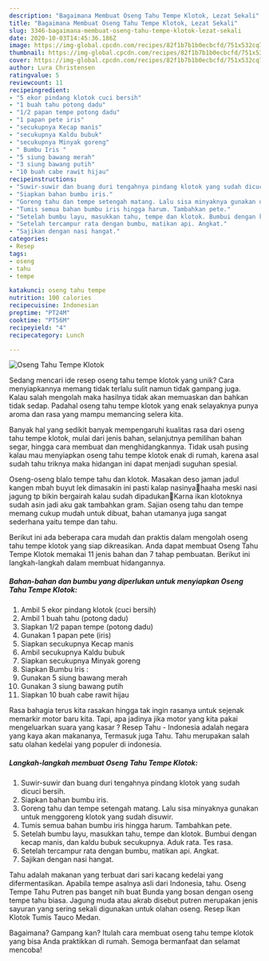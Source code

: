 ```yaml
---
description: "Bagaimana Membuat Oseng Tahu Tempe Klotok, Lezat Sekali"
title: "Bagaimana Membuat Oseng Tahu Tempe Klotok, Lezat Sekali"
slug: 3346-bagaimana-membuat-oseng-tahu-tempe-klotok-lezat-sekali
date: 2020-10-03T14:45:36.186Z
image: https://img-global.cpcdn.com/recipes/82f1b7b1b0ecbcfd/751x532cq70/oseng-tahu-tempe-klotok-foto-resep-utama.jpg
thumbnail: https://img-global.cpcdn.com/recipes/82f1b7b1b0ecbcfd/751x532cq70/oseng-tahu-tempe-klotok-foto-resep-utama.jpg
cover: https://img-global.cpcdn.com/recipes/82f1b7b1b0ecbcfd/751x532cq70/oseng-tahu-tempe-klotok-foto-resep-utama.jpg
author: Lura Christensen
ratingvalue: 5
reviewcount: 11
recipeingredient:
- "5 ekor pindang klotok cuci bersih"
- "1 buah tahu potong dadu"
- "1/2 papan tempe potong dadu"
- "1 papan pete iris"
- "secukupnya Kecap manis"
- "secukupnya Kaldu bubuk"
- "secukupnya Minyak goreng"
- " Bumbu Iris "
- "5 siung bawang merah"
- "3 siung bawang putih"
- "10 buah cabe rawit hijau"
recipeinstructions:
- "Suwir-suwir dan buang duri tengahnya pindang klotok yang sudah dicuci bersih."
- "Siapkan bahan bumbu iris."
- "Goreng tahu dan tempe setengah matang. Lalu sisa minyaknya gunakan untuk menggoreng klotok yang sudah disuwir."
- "Tumis semua bahan bumbu iris hingga harum. Tambahkan pete."
- "Setelah bumbu layu, masukkan tahu, tempe dan klotok. Bumbui dengan kecap manis, dan kaldu bubuk secukupnya. Aduk rata. Tes rasa."
- "Setelah tercampur rata dengan bumbu, matikan api. Angkat."
- "Sajikan dengan nasi hangat."
categories:
- Resep
tags:
- oseng
- tahu
- tempe

katakunci: oseng tahu tempe 
nutrition: 100 calories
recipecuisine: Indonesian
preptime: "PT24M"
cooktime: "PT56M"
recipeyield: "4"
recipecategory: Lunch

---
```



![Oseng Tahu Tempe Klotok](https://img-global.cpcdn.com/recipes/82f1b7b1b0ecbcfd/751x532cq70/oseng-tahu-tempe-klotok-foto-resep-utama.jpg)

Sedang mencari ide resep oseng tahu tempe klotok yang unik? Cara menyiapkannya memang tidak terlalu sulit namun tidak gampang juga. Kalau salah mengolah maka hasilnya tidak akan memuaskan dan bahkan tidak sedap. Padahal oseng tahu tempe klotok yang enak selayaknya punya aroma dan rasa yang mampu memancing selera kita.

Banyak hal yang sedikit banyak mempengaruhi kualitas rasa dari oseng tahu tempe klotok, mulai dari jenis bahan, selanjutnya pemilihan bahan segar, hingga cara membuat dan menghidangkannya. Tidak usah pusing kalau mau menyiapkan oseng tahu tempe klotok enak di rumah, karena asal sudah tahu triknya maka hidangan ini dapat menjadi suguhan spesial.

Oseng-oseng blalo tempe tahu dan klotok. Masakan deso jaman jadul kangen mbah buyut lek dimasakin ini pasti kalap nasinya🤭haaha meski nasi jagung tp bikin bergairah kalau sudah dipadukan🤤Karna ikan klotoknya sudah asin jadi aku gak tambahkan gram. Sajian oseng tahu dan tempe memang cukup mudah untuk dibuat, bahan utamanya juga sangat sederhana yaitu tempe dan tahu.


Berikut ini ada beberapa cara mudah dan praktis dalam mengolah oseng tahu tempe klotok yang siap dikreasikan. Anda dapat membuat Oseng Tahu Tempe Klotok memakai 11 jenis bahan dan 7 tahap pembuatan. Berikut ini langkah-langkah dalam membuat hidangannya.

<!--inarticleads1-->

##### Bahan-bahan dan bumbu yang diperlukan untuk menyiapkan Oseng Tahu Tempe Klotok:

1. Ambil 5 ekor pindang klotok (cuci bersih)
1. Ambil 1 buah tahu (potong dadu)
1. Siapkan 1/2 papan tempe (potong dadu)
1. Gunakan 1 papan pete (iris)
1. Siapkan secukupnya Kecap manis
1. Ambil secukupnya Kaldu bubuk
1. Siapkan secukupnya Minyak goreng
1. Siapkan  Bumbu Iris :
1. Gunakan 5 siung bawang merah
1. Gunakan 3 siung bawang putih
1. Siapkan 10 buah cabe rawit hijau


Rasa bahagia terus kita rasakan hingga tak ingin rasanya untuk sejenak memarkir motor baru kita. Tapi, apa jadinya jika motor yang kita pakai mengeluarkan suara yang kasar ? Resep Tahu - Indonesia adalah negara yang kaya akan makananya, Termasuk juga Tahu. Tahu merupakan salah satu olahan kedelai yang populer di indonesia. 

<!--inarticleads2-->

##### Langkah-langkah membuat Oseng Tahu Tempe Klotok:

1. Suwir-suwir dan buang duri tengahnya pindang klotok yang sudah dicuci bersih.
1. Siapkan bahan bumbu iris.
1. Goreng tahu dan tempe setengah matang. Lalu sisa minyaknya gunakan untuk menggoreng klotok yang sudah disuwir.
1. Tumis semua bahan bumbu iris hingga harum. Tambahkan pete.
1. Setelah bumbu layu, masukkan tahu, tempe dan klotok. Bumbui dengan kecap manis, dan kaldu bubuk secukupnya. Aduk rata. Tes rasa.
1. Setelah tercampur rata dengan bumbu, matikan api. Angkat.
1. Sajikan dengan nasi hangat.


Tahu adalah makanan yang terbuat dari sari kacang kedelai yang difermentasikan. Apabila tempe asalnya asli dari Indonesia, tahu. Oseng Tempe Tahu Putren pas banget nih buat Bunda yang bosan dengan oseng tempe tahu biasa. Jagung muda atau akrab disebut putren merupakan jenis sayuran yang sering sekali digunakan untuk olahan oseng. Resep Ikan Klotok Tumis Tauco Medan. 

Bagaimana? Gampang kan? Itulah cara membuat oseng tahu tempe klotok yang bisa Anda praktikkan di rumah. Semoga bermanfaat dan selamat mencoba!
